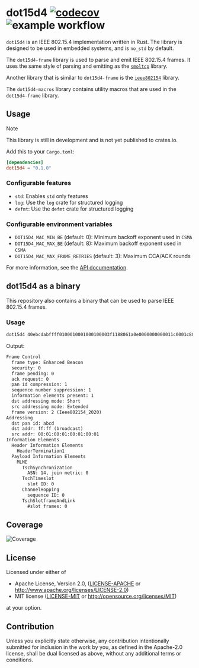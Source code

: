 # dot15d4 [![codecov](https://codecov.io/gh/thvdveld/dot15d4/graph/badge.svg?token=XETJ1SV5B0)](https://codecov.io/gh/thvdveld/dot15d4) ![example workflow](https://github.com/thvdveld/dot15d4/actions/workflows/rust.yml/badge.svg)

`dot15d4` is an IEEE 802.15.4 implementation written in Rust.
The library is designed to be used in embedded systems, and is `no_std` by default.

The `dot15d4-frame` library is used to parse and emit IEEE 802.15.4 frames.
It uses the same style of parsing and emitting as the [`smoltcp`](https://github.com/smoltcp-rs/smoltcp) library.

Another library that is similar to `dot15d4-frame` is the [`ieee802154`](https://github.com/rust-iot/rust-ieee802.15.4) library.

The `dot15d4-macros` library contains utility macros that are used in the `dot15d4-frame` library.

## Usage

> [!NOTE]
> This library is still in development and is not yet published to crates.io.

Add this to your `Cargo.toml`:

```toml
[dependencies]
dot15d4 = "0.1.0"
```

### Configurable features

- `std`: Enables `std` only features
- `log`: Use the `log` crate for structured logging
- `defmt`: Use the `defmt` crate for structured logging

### Configurable environment variables

- `DOT15D4_MAC_MIN_BE` (default: 0): Minimum backoff exponent used in `CSMA`
- `DOT15D4_MAC_MAX_BE` (default: 8): Maximum backoff exponent used in `CSMA`
- `DOT15D4_MAC_MAX_FRAME_RETRIES` (default: 3): Maximum CCA/ACK rounds

For more information, see the [API documentation](https://docs.rs/dot15d4).

## dot15d4 as a binary

This repository also contains a binary that can be used to parse IEEE 802.15.4 frames.

### Usage

```sh
dot15d4 40ebcdabffff0100010001000100003f1188061a0e0000000000011c0001c800011b00
```

Output:

```txt
Frame Control
  frame type: Enhanced Beacon
  security: 0
  frame pending: 0
  ack request: 0
  pan id compression: 1
  sequence number suppression: 1
  information elements present: 1
  dst addressing mode: Short
  src addressing mode: Extended
  frame version: 2 (Ieee802154_2020)
Addressing
  dst pan id: abcd
  dst addr: ff:ff (broadcast)
  src addr: 00:01:00:01:00:01:00:01
Information Elements
  Header Information Elements
    HeaderTermination1
  Payload Information Elements
    MLME
      TschSynchronization
        ASN: 14, join metric: 0
      TschTimeslot
        slot ID: 0
      ChannelHopping
        sequence ID: 0
      TschSlotframeAndLink
        #slot frames: 0
```

## Coverage

![Coverage](https://codecov.io/gh/thvdveld/dot15d4/graphs/sunburst.svg?token=XETJ1SV5B0)

## License

Licensed under either of

- Apache License, Version 2.0, ([LICENSE-APACHE](LICENSE-APACHE) or http://www.apache.org/licenses/LICENSE-2.0)
- MIT license ([LICENSE-MIT](LICENSE-MIT) or http://opensource.org/licenses/MIT)

at your option.

## Contribution

Unless you explicitly state otherwise, any contribution intentionally submitted for inclusion in the work by you,
as defined in the Apache-2.0 license, shall be dual licensed as above, without any additional terms or conditions.
